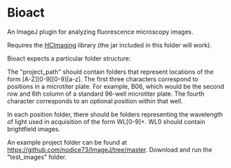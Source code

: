 # Bioact

An ImageJ plugin for analyzing fluorescence microscopy images.

Requires the [HCImaging](https://github.com/nodice73/Java/tree/master/hcimage) library (the jar included in this folder will work).

Bioact expects a particular folder structure:

The "project_path" should contain folders that represent
locations of the form [A-Z][0-9][0-9][a-z]. The first three characters 
correspond to positions in a microtiter plate. For example, B06, which would
be the second row and 6th column of a standard 96-well microtiter plate.
The fourth character corresponds to an optional position within that well.

In each position folder, there should be folders representing the
wavelength of light used in acquisition of the form WL[0-9]+. WL0 should
contain brightfield images.

An example project folder can be found at
      https://github.com/nodice73/ImageJ/tree/master. 
Download and run the "test_images" folder.

